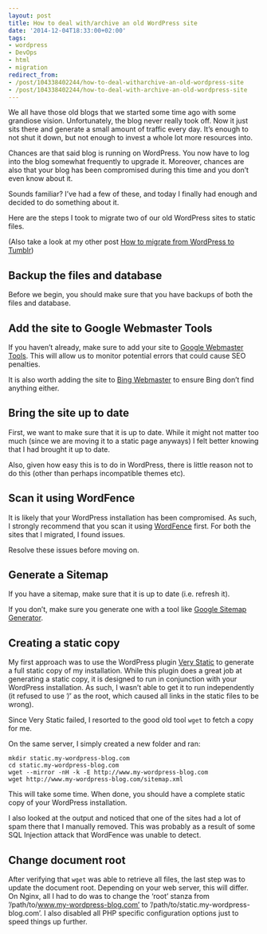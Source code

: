 ```yaml
---
layout: post
title: How to deal with/archive an old WordPress site
date: '2014-12-04T18:33:00+02:00'
tags:
- wordpress
- DevOps
- html
- migration
redirect_from:
- /post/104338402244/how-to-deal-witharchive-an-old-wordpress-site
- /post/104338402244/how-to-deal-with-archive-an-old-wordpress-site
---
```

We all have those old blogs that we started some time ago with some grandiose vision. Unfortunately, the blog never really took off. Now it just sits there and generate a small amount of traffic every day. It’s enough to not shut it down, but not enough to invest a whole lot more resources into.

Chances are that said blog is running on WordPress. You now have to log into the blog somewhat frequently to upgrade it. Moreover, chances are also that your blog has been compromised during this time and you don’t even know about it.

Sounds familiar? I’ve had a few of these, and today I finally had enough and decided to do something about it.

Here are the steps I took to migrate two of our old WordPress sites to static files.

(Also take a look at my other post [How to migrate from WordPress to Tumblr](/2014/07/24/how-to-migrate-from-wordpress-to-tumblr.html))

Backup the files and database
-----------------------------

Before we begin, you should make sure that you have backups of both the files and database.

Add the site to Google Webmaster Tools
--------------------------------------

If you haven’t already, make sure to add your site to [Google Webmaster Tools](https://www.google.com/webmasters/). This will allow us to monitor potential errors that could cause SEO penalties.

It is also worth adding the site to [Bing Webmaster](https://www.bing.com/webmaster) to ensure Bing don’t find anything either.

Bring the site up to date
-------------------------

First, we want to make sure that it is up to date. While it might not matter too much (since we are moving it to a static page anyways) I felt better knowing that I had brought it up to date.

Also, given how easy this is to do in WordPress, there is little reason not to do this (other than perhaps incompatible themes etc).

Scan it using WordFence
-----------------------

It is likely that your WordPress installation has been compromised. As such, I strongly recommend that you scan it using [WordFence](https://wordpress.org/plugins/wordfence/) first. For both the sites that I migrated, I found issues.

Resolve these issues before moving on.

Generate a Sitemap
------------------

If you have a sitemap, make sure that it is up to date (i.e. refresh it).

If you don’t, make sure you generate one with a tool like [Google Sitemap Generator](https://wordpress.org/plugins/google-sitemap-generator/).

Creating a static copy
----------------------

My first approach was to use the WordPress plugin [Very Static](https://wordpress.org/plugins/really-static/) to generate a full static copy of my installation. While this plugin does a great job at generating a static copy, it is designed to run in conjunction with your WordPress installation. As such, I wasn’t able to get it to run independently (it refused to use ’/’ as the root, which caused all links in the static files to be wrong).

Since Very Static failed, I resorted to the good old tool `wget` to fetch a copy for me.

On the same server, I simply created a new folder and ran:

    mkdir static.my-wordpress-blog.com
    cd static.my-wordpress-blog.com
    wget --mirror -nH -k -E http://www.my-wordpress-blog.com
    wget http://www.my-wordpress-blog.com/sitemap.xml

This will take some time. When done, you should have a complete static copy of your WordPress installation.

I also looked at the output and noticed that one of the sites had a lot of spam there that I manually removed. This was probably as a result of some SQL Injection attack that WordFence was unable to detect.

Change document root
--------------------

After verifying that `wget` was able to retrieve all files, the last step was to update the document root. Depending on your web server, this will differ. On Nginx, all I had to do was to change the ‘root’ stanza from ’/path/to/www.my-wordpress-blog.com’ to ’/path/to/static.my-wordpress-blog.com’. I also disabled all PHP specific configuration options just to speed things up further.
